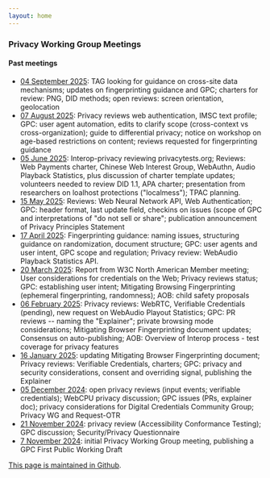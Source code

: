 ```yaml
---
layout: home
---
```


### Privacy Working Group Meetings

#### Past meetings
* [04 September 2025](minutes/privacywg-20250904.md): TAG looking for guidance on cross-site data mechanisms; updates on fingerprinting guidance and GPC; charters for review: PNG, DID methods; open reviews: screen orientation, geolocation
* [07 August 2025](minutes/privacywg-20250807.md): Privacy reviews web authentication, IMSC text profile; GPC: user agent automation, edits to clarify scope (cross-context vs cross-organization); guide to differential privacy; notice on workshop on age-based restrictions on content; reviews requested for fingerprinting guidance
* [05 June 2025](minutes/privacywg-20250605.md): Interop-privacy reviewing privacytests.org; Reviews: Web Payments charter, Chinese Web Interest Group, WebAuthn, Audio Playback Statistics, plus discussion of charter template updates; volunteers needed to review DID 1.1, APA charter; presentation from researchers on loalhost protections ("localmess"); TPAC planning.
* [15 May 2025](minutes/privacywg-20250515.md): Reviews: Web Neural Network API, Web Authentication; GPC: header format, last update field, checkins on issues (scope of GPC and interpretations of "do not sell or share"; publication announcement of Privacy Principles Statement 
* [17 April 2025](minutes/privacywg-20250417.md): Fingerprinting guidance: naming issues, structuring guidance on randomization, document structure; GPC: user agents and user intent, GPC scope and regulation; Privacy review: WebAudio Playback Statistics API.
* [20 March 2025](minutes/privacywg-20250320.md): Report from W3C North American Member meeting; User considerations for credentials on the Web; Privacy reviews status; GPC: establishing user intent; Mitigating Browsing Fingerprinting (ephemeral fingerprinting, randomness); AOB: child safety proposals
* [06 February 2025](minutes/privacywg-20250206.md): Privacy reviews: WebRTC, Verifiable Credentials (pending), new request on WebAudio Playout Statistics; GPC: PR reviews -- naming the "Explainer"; private browsing mode considerations; Mitigating Browser Fingerprinting document updates; Consensus on auto-publishing; AOB: Overview of Interop process - test coverage for privacy features
* [16 January 2025](minutes/privacywg-20250116.md): updating Mitigating Browser Fingerprinting document; Privacy reviews: Verifiable Credentials, charters; GPC: privacy and security considerations, consent and overriding signal, publishing the Explainer
* [05 December 2024](minutes/privacywg-20241205.md): open privacy reviews (input events; verifiable credentials); WebCPU privacy discussion; GPC issues (PRs, explainer doc); privacy considerations for Digital Credentials Community Group; Privacy WG and Request-OTR
* [21 November 2024](minutes/privacywg-20241121.md): privacy review (Accessibility Conformance Testing); GPC discussion; Security/Privacy Questionnaire
* [7 November 2024](minutes/privacywg-20241107.md): initial Privacy Working Group meeting, publishing a GPC First Public Working Draft
 
 [This page is maintained in Github](https://github.com/w3c/privacywg/blob/main/meetings.md).
